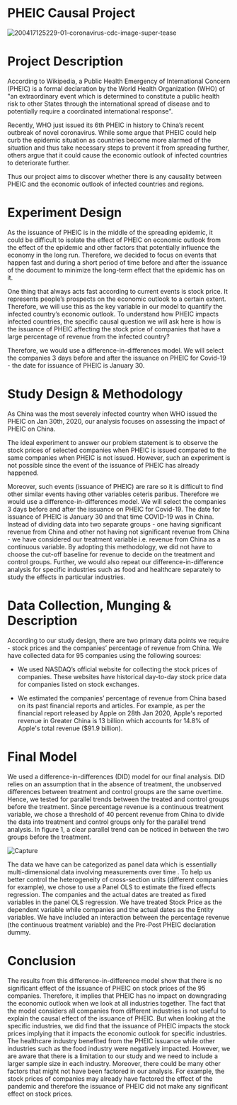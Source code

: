 # PHEIC Causal Project

![200417125229-01-coronavirus-cdc-image-super-tease](https://user-images.githubusercontent.com/44275206/82979238-8efb8780-9fb4-11ea-8553-0440ac0040c7.jpg)


# Project Description
According to Wikipedia, a Public Health Emergency of International Concern (PHEIC) is a formal declaration by the 
World Health Organization (WHO) of "an extraordinary event which is determined to constitute a public health 
risk to other States through the international spread of disease and to potentially require a coordinated international 
response".

Recently, WHO just issued its 6th PHEIC in history to China’s recent outbreak of novel coronavirus. While some argue 
that PHEIC could help curb the epidemic situation as countries become more alarmed of the situation and thus take 
necessary steps to prevent it from spreading further, others argue that it could cause the economic outlook of infected 
countries to deteriorate further.

Thus our project aims to discover whether there is any causality between PHEIC and the economic outlook of infected 
countries and regions.

# Experiment Design
As the issuance of PHEIC is in the middle of the spreading epidemic, it could be
difficult to isolate the effect of PHEIC on economic outlook from the effect of the
epidemic and other factors that potentially influence the economy in the long run.
Therefore, we decided to focus on events that happen fast and during a short period
of time before and after the issuance of the document to minimize the long-term
effect that the epidemic has on it.

One thing that always acts fast according to current events is stock price. It
represents people’s prospects on the economic outlook to a certain extent.
Therefore, we will use this as the key variable in our model to quantify the infected
country’s economic outlook. To understand how PHEIC impacts infected countries,
the specific causal question we will ask here is how is the issuance of PHEIC affecting
the stock price of companies that have a large percentage of revenue from the
infected country?

Therefore, we would use a difference-in-differences model. We will select the companies 3 days before and
after the issuance on PHEIC for Covid-19 - the date for issuance of PHEIC is January
30.

# Study Design & Methodology
As China was the most severely infected country when WHO issued the PHEIC on Jan
30th, 2020, our analysis focuses on assessing the impact of PHEIC on China.

The ideal experiment to answer our problem statement is to observe the stock prices
of selected companies when PHEIC is issued compared to the same companies when
PHEIC is not issued. However, such an experiment is not possible since the event of
the issuance of PHEIC has already happened.

Moreover, such events (issuance of PHEIC) are rare so it is difficult to find other
similar events having other variables ceteris paribus. Therefore we would use a
difference-in-differences model. We will select the companies 3 days before and
after the issuance on PHEIC for Covid-19. The date for issuance of PHEIC is January
30 and that time COVID-19 was in China. Instead of dividing data into two separate
groups - one having significant revenue from China and other not having not
significant revenue from China - we have considered our treatment variable i.e.
revenue from China as a continuous variable. By adopting this methodology, we did
not have to choose the cut-off baseline for revenue to decide on the treatment and
control groups. Further, we would also repeat our difference-in-difference analysis
for specific industries such as food and healthcare separately to study the effects in
particular industries.

# Data Collection, Munging & Description
According to our study design, there are two primary data points we require - stock
prices and the companies’ percentage of revenue from China. We have collected
data for 95 companies using the following sources:

- We used NASDAQ’s official website for collecting the stock prices of
companies. These websites have historical day-to-day stock price data for
companies listed on stock exchanges.

- We estimated the companies’ percentage of revenue from China based on its
past financial reports and articles. For example, as per the financial report
released by Apple on 28th Jan 2020, Apple's reported revenue in Greater
China is 13 billion which accounts for 14.8% of Apple's total revenue ($91.9
billion).

# Final Model
We used a difference-in-differences (DID) model for our final analysis. DID relies on
an assumption that in the absence of treatment, the unobserved differences
between treatment and control groups are the same overtime. Hence, we tested for
parallel trends between the treated and control groups before the treatment. Since
percentage revenue is a continuous treatment variable, we chose a threshold of 40
percent revenue from China to divide the data into treatment and control groups
only for the parallel trend analysis. In figure 1, a clear parallel trend can be noticed in
between the two groups before the treatment.

![Capture](https://user-images.githubusercontent.com/44275206/82992044-9595f900-9fcc-11ea-9e73-4383c8ba9cfc.JPG)

The data we have can be categorized as panel data which is essentially
multi-dimensional data involving measurements over time . To help us better control
the heterogeneity of cross-section units (different companies for example), we chose
to use a Panel OLS to estimate the fixed effects regression. The companies and the
actual dates are treated as fixed variables in the panel OLS regression.
We have treated Stock Price as the dependent variable while companies and the
actual dates as the Entity variables. We have included an interaction between the
percentage revenue (the continuous treatment variable) and the Pre-Post PHEIC
declaration dummy.


# Conclusion
The results from this difference-in-difference model show that there is no significant
effect of the issuance of PHEIC on stock prices of the 95 companies. Therefore, it
implies that PHEIC has no impact on downgrading the economic outlook when we
look at all industries together. The fact that the model considers all companies from
different industries is not useful to explain the causal effect of the issuance of PHEIC.
But when looking at the specific industries, we did find that the issuance of PHEIC
impacts the stock prices implying that it impacts the economic outlook for specific
industries. The healthcare industry benefited from the PHEIC issuance while other
industries such as the food industry were negatively impacted. However, we are
aware that there is a limitation to our study and we need to include a larger sample
size in each industry. Moreover, there could be many other factors that might not
have been factored in our analysis. For example, the stock prices of companies may
already have factored the effect of the pandemic and therefore the issuance of
PHEIC did not make any significant effect on stock prices.

